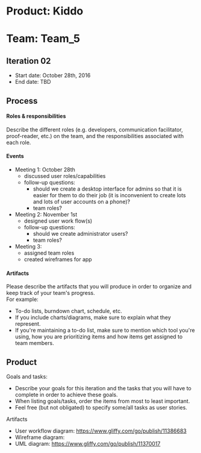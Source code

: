 # Product: Kiddo
# Team: Team_5

## Iteration 02

 * Start date: October 28th, 2016
 * End date: TBD
 
## Process

#### Roles & responsibilities

Describe the different roles (e.g. developers, communication facilitator,
proof-reader, etc.) on the team, and the responsibilities associated with each role.

#### Events

* Meeting 1: October 28th
  * discussed user roles/capabilities
  * follow-up questions:
    * should we create a desktop interface for admins so that it is easier for them to do their job (it is inconvenient to create lots and lots of user accounts on a phone)?
    * team roles?
* Meeting 2: November 1st
  * designed user work flow(s)
  * follow-up questions:
    * should we create administrator users?
    * team roles?
* Meeting 3: 
  * assigned team roles
  * created wireframes for app

#### Artifacts

Please describe the artifacts that you will produce in order to organize and keep track of your team's progress.       
For example:
 * To-do lists, burndown chart, schedule, etc.
 * If you include charts/diagrams, make sure to explain what they represent.
 * If you're maintaining a to-do list, make sure to mention which tool you're using, how you are prioritizing items and how items get assigned to team members.


## Product

Goals and tasks:

 * Describe your goals for this iteration and the tasks that you will have to complete in order to achieve these goals.
 * When listing goals/tasks, order the items from most to least important.
 * Feel free (but not obligated) to specify some/all tasks as user stories.

Artifacts

 * User workflow diagram: https://www.gliffy.com/go/publish/11386683
 * Wireframe diagram: 
 * UML diagram: https://www.gliffy.com/go/publish/11370017
